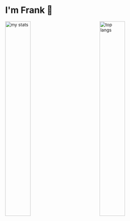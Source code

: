 # I'm Frank 👋


<img alt="my stats" align="left" width="40%" src="https://github-readme-stats.vercel.app/api?username=frankborncode&bg_color=0d1117&text_color=c9d1d9&title_color=ffffff&icon_color=7ccf44&border_color=ffffff" />

<img alt="top langs" align="right" width="40%" src="https://github-readme-stats.vercel.app/api/top-langs/?username=frankborncode&layout=compact&bg_color=0d1117&text_color=c9d1d9&title_color=ffffff&icon_color=7ccf44&border_color=ffffff" />
